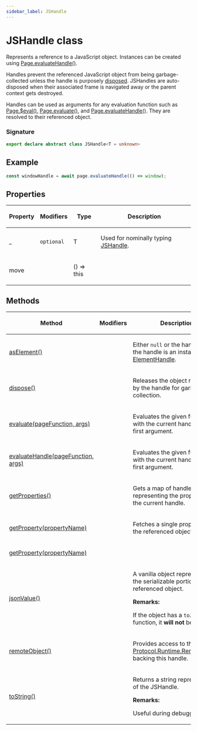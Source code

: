 ```yaml
---
sidebar_label: JSHandle
---
```


# JSHandle class

Represents a reference to a JavaScript object. Instances can be created using [Page.evaluateHandle()](./puppeteer.page.evaluatehandle.md).

Handles prevent the referenced JavaScript object from being garbage-collected unless the handle is purposely [disposed](./puppeteer.jshandle.dispose.md). JSHandles are auto-disposed when their associated frame is navigated away or the parent context gets destroyed.

Handles can be used as arguments for any evaluation function such as [Page.$eval()](./puppeteer.page._eval.md), [Page.evaluate()](./puppeteer.page.evaluate.md), and [Page.evaluateHandle()](./puppeteer.page.evaluatehandle.md). They are resolved to their referenced object.

### Signature

```typescript
export declare abstract class JSHandle<T = unknown>
```

## Example

```ts
const windowHandle = await page.evaluateHandle(() => window);
```

## Properties

<table><thead><tr><th>

Property

</th><th>

Modifiers

</th><th>

Type

</th><th>

Description

</th></tr></thead>
<tbody><tr><td>

<span id="_">\_</span>

</td><td>

`optional`

</td><td>

T

</td><td>

Used for nominally typing [JSHandle](./puppeteer.jshandle.md).

</td></tr>
<tr><td>

<span id="move">move</span>

</td><td>

</td><td>

() =&gt; this

</td><td>

</td></tr>
</tbody></table>

## Methods

<table><thead><tr><th>

Method

</th><th>

Modifiers

</th><th>

Description

</th></tr></thead>
<tbody><tr><td>

<span id="aselement">[asElement()](./puppeteer.jshandle.aselement.md)</span>

</td><td>

</td><td>

Either `null` or the handle itself if the handle is an instance of [ElementHandle](./puppeteer.elementhandle.md).

</td></tr>
<tr><td>

<span id="dispose">[dispose()](./puppeteer.jshandle.dispose.md)</span>

</td><td>

</td><td>

Releases the object referenced by the handle for garbage collection.

</td></tr>
<tr><td>

<span id="evaluate">[evaluate(pageFunction, args)](./puppeteer.jshandle.evaluate.md)</span>

</td><td>

</td><td>

Evaluates the given function with the current handle as its first argument.

</td></tr>
<tr><td>

<span id="evaluatehandle">[evaluateHandle(pageFunction, args)](./puppeteer.jshandle.evaluatehandle.md)</span>

</td><td>

</td><td>

Evaluates the given function with the current handle as its first argument.

</td></tr>
<tr><td>

<span id="getproperties">[getProperties()](./puppeteer.jshandle.getproperties.md)</span>

</td><td>

</td><td>

Gets a map of handles representing the properties of the current handle.

</td></tr>
<tr><td>

<span id="getproperty">[getProperty(propertyName)](./puppeteer.jshandle.getproperty.md)</span>

</td><td>

</td><td>

Fetches a single property from the referenced object.

</td></tr>
<tr><td>

<span id="getproperty">[getProperty(propertyName)](./puppeteer.jshandle.getproperty.md)</span>

</td><td>

</td><td>

</td></tr>
<tr><td>

<span id="jsonvalue">[jsonValue()](./puppeteer.jshandle.jsonvalue.md)</span>

</td><td>

</td><td>

A vanilla object representing the serializable portions of the referenced object.

**Remarks:**

If the object has a `toJSON` function, it **will not** be called.

</td></tr>
<tr><td>

<span id="remoteobject">[remoteObject()](./puppeteer.jshandle.remoteobject.md)</span>

</td><td>

</td><td>

Provides access to the [Protocol.Runtime.RemoteObject](https://chromedevtools.github.io/devtools-protocol/tot/Runtime/#type-RemoteObject) backing this handle.

</td></tr>
<tr><td>

<span id="tostring">[toString()](./puppeteer.jshandle.tostring.md)</span>

</td><td>

</td><td>

Returns a string representation of the JSHandle.

**Remarks:**

Useful during debugging.

</td></tr>
</tbody></table>
